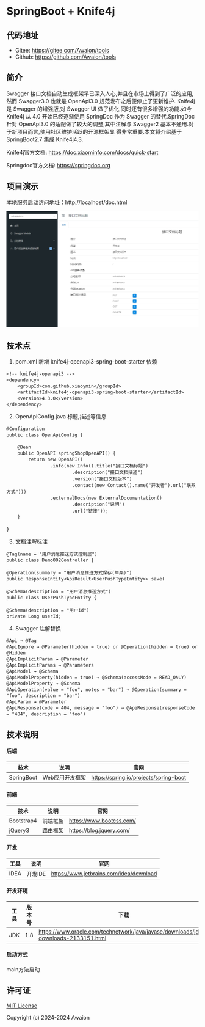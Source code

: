 # SpringBoot + Knife4j

## 代码地址

- Gitee: https://gitee.com/Awaion/tools
- Github: https://github.com/Awaion/tools

## 简介

Swagger 接口文档自动生成框架早已深入人心,并且在市场上得到了广泛的应用,然而 Swagger3.0 也就是 OpenApi3.0 规范发布之后便停止了更新维护.
Knife4j 是 Swagger 的增强版,对 Swagger UI 做了优化,同时还有很多增强的功能.如今 Knife4j 从 4.0 开始已经逐渐使用 SpringDoc 作为 
Swagger 的替代.SpringDoc 针对 OpenApi3.0 的适配做了较大的调整,其中注解与 Swagger2 基本不通用.对于新项目而言,使用社区维护活跃的开源框架显
得非常重要.本文将介绍基于 SpringBoot2.7 集成 Knife4j4.3.

Knife4j官方文档: https://doc.xiaominfo.com/docs/quick-start

Springdoc官方文档: https://springdoc.org

## 项目演示

本地服务启动访问地址：http://localhost/doc.html

![首页](src/main/resources/document/20240407184134.png)

## 技术点

1. pom.xml 新增 knife4j-openapi3-spring-boot-starter 依赖

``` code
<!-- knife4j-openapi3 -->
<dependency>
    <groupId>com.github.xiaoymin</groupId>
    <artifactId>knife4j-openapi3-spring-boot-starter</artifactId>
    <version>4.3.0</version>
</dependency>
```

2. OpenApiConfig.java 标题,描述等信息

```code
@Configuration
public class OpenApiConfig {

    @Bean
    public OpenAPI springShopOpenAPI() {
        return new OpenAPI()
                .info(new Info().title("接口文档标题")
                        .description("接口文档描述")
                        .version("接口文档版本")
                        .contact(new Contact().name("开发者").url("联系方式")))
                .externalDocs(new ExternalDocumentation()
                        .description("说明")
                        .url("链接"));
    }

}
```

3. 文档注解标注

``` code
@Tag(name = "用户消息推送方式控制层")
public class Demo002Controller {

@Operation(summary = "用户消息推送方式保存(单条)")
public ResponseEntity<ApiResult<UserPushTypeEntity>> save(

@Schema(description = "用户消息推送方式")
public class UserPushTypeEntity {

@Schema(description = "用户id")
private Long userId;
```

4. Swagger 注解替换

``` code
@Api → @Tag
@ApiIgnore → @Parameter(hidden = true) or @Operation(hidden = true) or @Hidden
@ApiImplicitParam → @Parameter
@ApiImplicitParams → @Parameters
@ApiModel → @Schema
@ApiModelProperty(hidden = true) → @Schema(accessMode = READ_ONLY)
@ApiModelProperty → @Schema
@ApiOperation(value = "foo", notes = "bar") → @Operation(summary = "foo", description = "bar")
@ApiParam → @Parameter
@ApiResponse(code = 404, message = "foo") → @ApiResponse(responseCode = "404", description = "foo")
```

## 技术说明

#### 后端

| 技术                 | 说明                | 官网                                           |
| -------------------- | ------------------- | ---------------------------------------------- |
| SpringBoot           | Web应用开发框架      | https://spring.io/projects/spring-boot         |

#### 前端

| 技术         | 说明                   | 官网                                   |
| ----------  | ---------------------  | -------------------------------------- |
| Bootstrap4  | 前端框架               | https://www.bootcss.com/               |
| jQuery3     | 路由框架               | https://blog.jquery.com/               |

#### 开发

| 工具          | 说明                | 官网                                            |
| ------------- | ------------------- | ----------------------------------------------- |
| IDEA          | 开发IDE             | https://www.jetbrains.com/idea/download         |

#### 开发环境

| 工具          | 版本号  | 下载                                                                                 |
| ------------- | ------ | ------------------------------------------------------------                         |
| JDK           | 1.8    | https://www.oracle.com/technetwork/java/javase/downloads/jdk8-downloads-2133151.html |


#### 启动方式

main方法启动

## 许可证

[MIT License](https://opensource.org/license/mit)

Copyright (c) 2024-2024 Awaion

